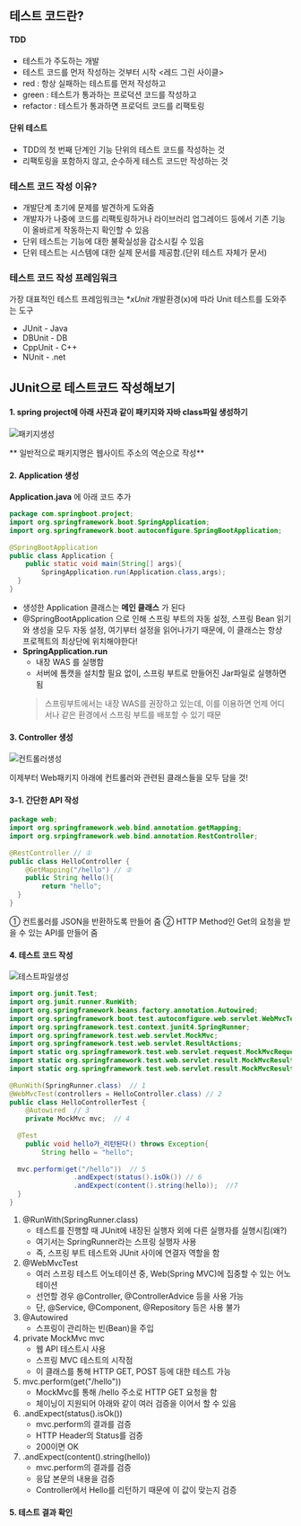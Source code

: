 ## 테스트 코드란?
#### TDD
* 테스트가 주도하는 개발
* 테스트 코드를 먼저 작성하는 것부터 시작
<레드 그린 사이클>
* red : 항상 실패하는 테스트를 먼저 작성하고
* green : 테스트가 통과하는 프로덕션 코드를 작성하고
* refactor : 테스트가 통과하면 프로덕트 코드를 리팩토링

#### 단위 테스트
* TDD의 첫 번째 단계인 기능 단위의 테스트 코드를 작성하는 것
* 리팩토링을 포함하지 않고, 순수하게 테스트 코드만 작성하는 것


### 테스트 코드 작성 이유?
* 개발단계 초기에 문제를 발견하게 도와줌
* 개발자가 나중에 코드를 리팩토링하거나 라이브러리 업그레이드 등에서 기존 기능이 올바르게 작동하는지 확인할 수 있음
* 단위 테스트는 기능에 대한 불확실성을 감소시킬 수 있음
* 단위 테스트는 시스템에 대한 실제 문서를 제공함.(단위 테스트 자체가 문서)


### 테스트 코드 작성 프레임워크
가장 대표적인 테스트 프레임워크는 **xUnit*
개발환경(x)에 따라 Unit 테스트를 도와주는 도구
* JUnit - Java
* DBUnit - DB
* CppUnit - C++
* NUnit - .net


## JUnit으로 테스트코드 작성해보기

#### 1. spring project에 아래 사진과 같이 패키지와 자바 class파일 생성하기
![패키지생성](https://github.com/smeil123/CS_Study/blob/master/image/패키지생성.PNG)

** 일반적으로 패키지명은 웹사이트 주소의 역순으로 작성**

#### 2. Application 생성

**Application.java** 에 아래 코드 추가
```java
package com.springboot.project;  
import org.springframework.boot.SpringApplication;  
import org.springframework.boot.autoconfigure.SpringBootApplication;  
  
@SpringBootApplication  
public class Application {  
    public static void main(String[] args){  
        SpringApplication.run(Application.class,args);  
  }  
}
```
* 생성한 Application 클래스는 **메인 클래스** 가 된다
* @SpringBootApplication 으로 인해 스프링 부트의 자동 설정, 스프링 Bean 읽기와 생성을 모두 자동 설정, 여기부터 설정을 읽어나가기 때문에, 이 클래스는 항상 프로젝트의 최상단에 위치해야한다!
* **SpringApplication.run**
	* 내장 WAS 를 실행함
	* 서버에 톰캣을 설치할 필요 없이, 스프링 부트로 만들어진 Jar파일로 실행하면 됨
	> 스프링부트에서는 내장 WAS를 권장하고 있는데, 이를 이용하면 언제 어디서나 같은 환경에서 스프링 부트를 배포할 수 있기 때문

#### 3. Controller 생성
![컨트롤러생성](https://github.com/smeil123/CS_Study/blob/master/image/컨트롤러생성.PNG)

이제부터 Web패키지 아래에 컨트롤러와 관련된 클래스들을 모두 담을 것!

#### 3-1. 간단한 API 작성
```java
package web;  
import org.springframework.web.bind.annotation.getMapping;  
import org.srpingframework.web.bind.annotation.RestController;  
  
@RestController // ①  
public class HelloController {  
    @GetMapping("/hello") // ②  
    public String hello(){  
        return "hello";  
  }  
}
```
① 컨트롤러를 JSON을 반환하도록 만들어 줌
② HTTP Method인 Get의 요청을 받을 수 있는 API를 만들어 줌

#### 4. 테스트 코드 작성
![테스트파일생성](https://github.com/smeil123/CS_Study/blob/master/image/테스트파일생성.PNG)

```java
import org.junit.Test;  
import org.junit.runner.RunWith;  
import org.springframework.beans.factory.annotation.Autowired;  
import org.springframework.boot.test.autoconfigure.web.servlet.WebMvcTest;  
import org.springframework.test.context.junit4.SpringRunner;  
import org.springframework.test.web.servlet.MockMvc;  
import org.springframework.test.web.servlet.ResultActions;  
import static org.springframework.test.web.servlet.request.MockMvcRequestBuilders.get;  
import static org.springframework.test.web.servlet.result.MockMvcResultMatchers.content;  
import static org.springframework.test.web.servlet.result.MockMvcResultMatchers.status;  
  
@RunWith(SpringRunner.class)  // 1
@WebMvcTest(controllers = HelloController.class) // 2  
public class HelloControllerTest {  
    @Autowired  // 3
    private MockMvc mvc;  // 4  
  
  @Test  
    public void hello가_리턴된다() throws Exception{  
        String hello = "hello";  
  
  mvc.perform(get("/hello"))  // 5
                .andExpect(status().isOk()) // 6 
                .andExpect(content().string(hello));  //7  
  }  
}
```

1. @RunWith(SpringRunner.class)
	* 테스트를 진행할 때 JUnit에 내장된 실행자 외에 다른 실행자를 실행시킴(왜?)
	* 여기서는 SpringRunner라는 스프링 실행자 사용
	* 즉, 스프링 부트 테스트와 JUnit 사이에 연결자 역할을 함
2. @WebMvcTest
	* 여러 스프링 테스트 어노테이션 중, Web(Spring MVC)에 집중할 수 있는 어노테이션
	* 선언할 경우 @Controller, @ControllerAdvice 등을 사용 가능
	* 단, @Service, @Component, @Repository 등은 사용 불가
3. @Autowired
	* 스프링이 관리하는 빈(Bean)을 주입
4. private MockMvc mvc
	* 웹 API 테스트시 사용
	* 스프링 MVC 테스트의 시작점
	* 이 클래스를 통해 HTTP GET, POST 등에 대한 테스트 가능
5. mvc.perform(get("/hello"))
	* MockMvc를 통해 /hello 주소로 HTTP GET 요청을 함
	* 체이닝이 지원되어 아래와 같이 여러 검증을 이어서 할 수 있음
6. .andExpect(status().isOk())
	* mvc.perform의 결과를 검증
	* HTTP Header의 Status를 검증
	* 200이면 OK
7. .andExpect(content().string(hello))
	* mvc.perform의 결과를 검증
	* 응답 본문의 내용을 검증
	* Controller에서 Hello를 리턴하기 때문에 이 값이 맞는지 검증

#### 5. 테스트 결과 확인

<!--stackedit_data:
eyJoaXN0b3J5IjpbLTE3MDQyOTYxNzQsLTE3MTYyMDgyOCwyMT
I4OTA2OTI2LC0xNDg5NTA3Nzg2LDEzMTE0NTU3NTldfQ==
-->